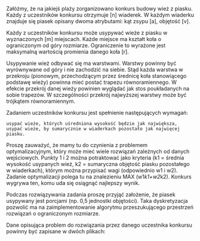 Załóżmy, że na jakiejś plaży zorganizowano konkurs budowy wież z piasku. Każdy z uczestników konkursu otrzymuje [n] wiaderek. W każdym wiaderku znajduje się piasek opisany dwoma atrybutami: kąt zsypu [a], objętość [v].

Każdy z uczestników konkursu może usypywać wieże z piasku w wyznaczonych [m] miejscach. Każde miejsce ma kształt koła o ograniczonym od góry rozmiarze. Ograniczenie to wyrażone jest maksymalną wartością promienia danego koła [r].

Usypywanie wież odbywać się ma warstwami. Warstwy powinny być wyrównywane od góry i nie zachodzić na siebie. Stąd każda warstwa w przekroju (pionowym, przechodzącym przez średnicę koła stanowiącego podstawę wieży) powinna mieć postać trapezu równoramiennego. W efekcie przekrój danej wieży powinien wyglądać jak stos poukładanych na sobie trapezów. W szczególności przekrój najwyższej warstwy może być trójkątem równoramiennym.

Zadaniem uczestników konkursu jest spełnienie następujących wymagań:

    usypać wieże, których uśredniona wysokość będzie jak największa,
    usypać wieże, by sumarycznie w wiaderkach pozostało jak najwięcej piasku.

Proszę zauważyć, że mamy tu do czynienia z problemem optymalizacyjnym, który może mieć wiele rozwiązań zależnych od danych wejściowych. Punkty 1 i 2 można potraktować jako kryteria (k1 = średnia wysokość usypanych wież, k2 = sumaryczna objętość piasku pozostałego w wiaderkach), którym można przypisać wagi (odpowiednio w1 i w2). Zadanie optymalizacji polega tu na znalezieniu MAX (w1*k1+w2*k2). Konkurs wygrywa ten, komu uda się osiągnąć najlepszy wynik.

Podczas rozwiązywania zadania proszę przyjąć założenie, że piasek usypywany jest porcjami (np. 0,5 jednostki objętości). Taka dyskretyzacja pozwolić ma na zaimplementowanie algorytmu przeszukującego przestrzeń rozwiązań o ograniczonym rozmiarze.

Dane opisująca problem do rozwiązania przez danego uczestnika konkursu powinny być zapisane w dwóch plikach:
